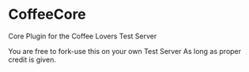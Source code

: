 # CoffeeCore
Core Plugin for the Coffee Lovers Test Server

You are free to fork-use this on your own Test Server
As long as proper credit is given.

